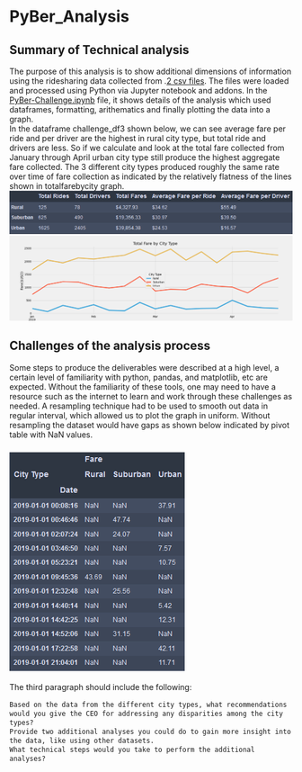 # PyBer_Analysis
## Summary of Technical analysis
The purpose of this analysis is to show additional dimensions of information using the ridesharing data collected from .[2 csv files](https://github.com/tienl/PyBer_Analysis/tree/master/Resources). The files were loaded and processed using Python via Jupyter notebook and addons.  In the [PyBer-Challenge.ipynb](PyBer-Challenge.ipynb) file, it shows details of the analysis which used dataframes, formatting, arithematics and finally plotting the data into a graph.  
In the dataframe challenge_df3 shown below, we can see average fare per ride and per driver are the highest in rural city type, but total ride and drivers are less.  So if we calculate and look at the total fare collected from January through April urban city type still produce the highest aggregate fare collected.  The 3 different city types produced roughly the same rate over time of fare collection as indicated by the relatively flatness of the lines shown in totalfarebycity graph.  
![challenge_df3](/analysis/DF.png)
![totalfarebycity](/analysis/totalfarebycity.png)

## Challenges of the analysis process 
Some steps to produce the deliverables were described at a high level, a certain level of familiarity with python, pandas, and matplotlib, etc are expected.  Without the familiarity of these tools, one may need to have a resource such as the internet to learn and work through these challenges as needed.  A resampling technique had to be used to smooth out data in regular interval, which allowed us to plot the graph in uniform.  Without resampling the dataset would have gaps as shown below indicated by pivot table with NaN values.
### ![NaN](/analysis/NaN.png)



The third paragraph should include the following:

    Based on the data from the different city types, what recommendations would you give the CEO for addressing any disparities among the city types?
    Provide two additional analyses you could do to gain more insight into the data, like using other datasets.
    What technical steps would you take to perform the additional analyses?
